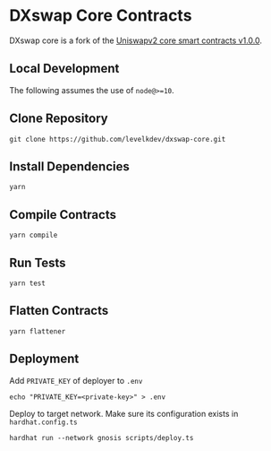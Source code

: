 # DXswap Core Contracts

DXswap core is a fork of the [Uniswapv2 core smart contracts v1.0.0](https://github.com/Uniswap/uniswap-v2-core/releases/tag/v1.0.0).

## Local Development

The following assumes the use of `node@>=10`.

## Clone Repository

`git clone https://github.com/levelkdev/dxswap-core.git`

## Install Dependencies

`yarn`

## Compile Contracts

`yarn compile`

## Run Tests

`yarn test`

## Flatten Contracts

`yarn flattener`

## Deployment

Add `PRIVATE_KEY` of deployer to `.env`

```shell
echo "PRIVATE_KEY=<private-key>" > .env
```

Deploy to target network. Make sure its configuration exists in `hardhat.config.ts`

```shell
hardhat run --network gnosis scripts/deploy.ts
```
